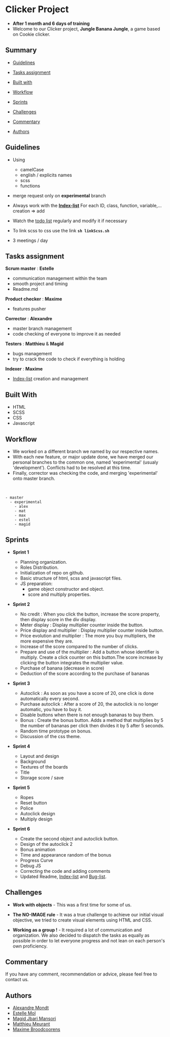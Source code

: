 # Clicker Project
* **After 1 month and 6 days of training**
* Welcome to our Clicker project, **Jungle Banana Jungle**, a game based on Cookie clicker.

## Summary

- [Guidelines](#guidelines)
  
- [Tasks assignment](#tasks-assignment)
  
- [Built with](#built-with)
  
- [Workflow](#workflow)
  
- [Sprints](#sprints)
  
- [Challenges](#challenges)
  
- [Commentary](#commentary)
  
- [Authors](#authors)

## Guidelines
* Using 
	* camelCase
	* english / explicits names
	* scss
	* functions

* merge request only on **experimental** branch

* Always work with the **[Index-list](./index-list)**
  For each ID, class, function, variable,... creation => add

* Watch the [todo list](https://github.com/Estelle111/clicker-project/projects/1) regularly and modify it if necessary

* To link scss to css use the link **`sh linkScss.sh`** 

* 3 meetings / day

## Tasks assignment
**Scrum master** : **Estelle**
* communication management within the team
* smooth project and timing
* Readme.md

**Product checker** : **Maxime**
* features pusher

**Corrector** : **Alexandre**
* master branch management
* code checking of everyone to improve it as needed

**Testers** : **Matthieu** & **Magid**
* bugs management 
* try to crack the code to check if everything is holding

**Indexer** : **Maxime**
* [Index-list](./index-list) creation and management
 

## Built With
* HTML
* SCSS
* CSS
* Javascript

## Workflow

- We worked on a different branch we named by our respective names.
- With each new feature, or major update done, we have merged our personal branches to the common one, named 'experimental' (usualy 'development'). Conflicts had to be resolved at this time.
- Finally, corrector was checking the code, and merging 'experimental' onto master branch.

<br />

    - master 
      - experimental 
        - alex
        - mat
        - max
        - estel
        - magid

## Sprints
* **Sprint 1**
	* Planning organization. 
	* Roles Distribution.
	* Initialization of repo on github.
	* Basic structure of html, scss and javascript files.
	* JS preparation: 
		* game object constructor and object. 
		* score and multiply properties.
* **Sprint 2**
	* No credit : When you click the button, increase the score property, then display score in the div display.
	* Meter display : Display multiplier counter inside the button.
	* Price display and multiplier : Display multiplier counter inside button. 
	* Price evolution and multiplier : The more you buy multipliers, the more expensive they are.
	* Increase of the score compared to the number of clicks.
	* Prepare and use of the multiplier : Add a button whose identifier is multiply. Create a click counter on this button.The score increase by clicking the button integrates the multiplier value.
	* Purchase of banana (decrease in score)
	* Deduction of the score according to the purchase of bananas

* **Sprint 3**
	* Autoclick : As soon as you have a score of 20, one click is done automatically every second.
	* Purchase autoclick : After a score of 20, the autoclick is no longer automatic, you have to buy it.
	* Disable buttons when there is not enough bananas to buy them.
	* Bonus : Create the bonus button. Adds a method that multiplies by 5 the number of bananas per click then divides it by 5 after 5 seconds.
	* Random time prototype on bonus.
	* Discussion of the css theme.

* **Sprint 4**
	* Layout and design
	* Background
	* Textures of the boards
	* Title
	* Storage score / save

* **Sprint 5**
	* Ropes
	* Reset button
	* Police
	* Autoclick design
	* Multiply design

* **Sprint 6**
	* Create the second object and autoclick button.
	* Design of the autoclick 2
	* Bonus animation
	* Time and appearance random of the bonus
	* Progress Curve
	* Debug JS
	* Correcting the code and adding comments
	* Updated Readme, [Index-list](./index-list) and [Bug-list](./buglist.md).

## Challenges

* **Work with objects** - This was a first time for some of us.

* **The NO-IMAGE rule** - It was a true challenge to achieve our initial visual objective, we tried to create visual elements using HTML and CSS.  

* **Working as a group !** - It required a lot of communication and organization. We also decided to dispatch the tasks as equally as possible in order to let everyone progress and not lean on each person's own proficiency.

## Commentary
If you have any comment, recommendation or advice, please feel free to contact us.

## Authors
* [Alexandre Mondt](https://github.com/Amondt) 
* [Estelle Mol](https://github.com/Estelle111)
* [Magid Jbari Mansori](https://github.com/Quake08)
* [Matthieu Meurant](https://github.com/MazzinWX)
* [Maxime Broodcoorens](https://github.com/Broodco) 

